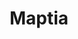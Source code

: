 ---
facebook: https://facebook.com/maptia
instagram: https://instagram.com/maptia
logohandle: maptia
sort: maptia
title: Maptia
twitter: https://x.com/maptia
website: https://maptia.com/
---